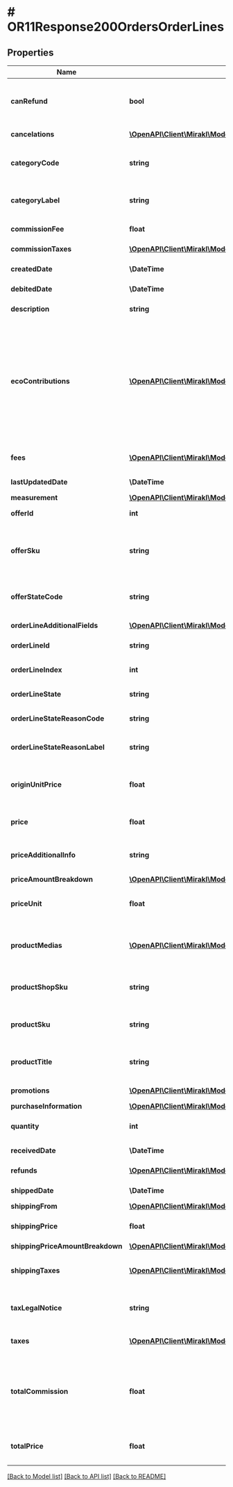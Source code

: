 # # OR11Response200OrdersOrderLines

## Properties

Name | Type | Description | Notes
------------ | ------------- | ------------- | -------------
**canRefund** | **bool** | Indicate whether the order line full amount can be refunded | [optional]
**cancelations** | [**\OpenAPI\Client\Mirakl\Model\OR11Response200OrdersOrderLinesCancelations[]**](OR11Response200OrdersOrderLinesCancelations.md) | List of the cancellations | [optional]
**categoryCode** | **string** | Category code of the product associated with the order line | [optional]
**categoryLabel** | **string** | Category label of the product associated with the order line | [optional]
**commissionFee** | **float** | Order line&#39;s commission fee | [optional]
**commissionTaxes** | [**\OpenAPI\Client\Mirakl\Model\OR11Response200OrdersOrderLinesCommissionTaxes[]**](OR11Response200OrdersOrderLinesCommissionTaxes.md) | Commission taxes | [optional]
**createdDate** | **\DateTime** | Order line&#39;s creation date | [optional]
**debitedDate** | **\DateTime** | Order line&#39;s debited date | [optional]
**description** | **string** | Order line&#39;s description | [optional]
**ecoContributions** | [**\OpenAPI\Client\Mirakl\Model\OR11Response200OrdersOrderLinesEcoContributions[]**](OR11Response200OrdersOrderLinesEcoContributions.md) | List of eco-contribution amounts and corresponding producer identifiers, if applicable&lt;br/&gt; Only available if the operator activates the circular economy information collection. | [optional]
**fees** | [**\OpenAPI\Client\Mirakl\Model\OR11Response200OrdersOrderLinesFees[]**](OR11Response200OrdersOrderLinesFees.md) | List of fees applied on the order line | [optional]
**lastUpdatedDate** | **\DateTime** | Order line&#39;s last updated date | [optional]
**measurement** | [**\OpenAPI\Client\Mirakl\Model\OR11Response200OrdersOrderLinesMeasurement**](OR11Response200OrdersOrderLinesMeasurement.md) |  | [optional]
**offerId** | **int** | Associated offer&#39;s id | [optional]
**offerSku** | **string** | Associated offer sku (this is the sku of the offer defined by the shop) | [optional]
**offerStateCode** | **string** | State of the offer associated with the order line | [optional]
**orderLineAdditionalFields** | [**\OpenAPI\Client\Mirakl\Model\OR11Response200OrdersOrderLinesOrderLineAdditionalFields[]**](OR11Response200OrdersOrderLinesOrderLineAdditionalFields.md) | List of custom fields | [optional]
**orderLineId** | **string** | Order line&#39;s identifier | [optional]
**orderLineIndex** | **int** | Order line&#39;s index in the order | [optional]
**orderLineState** | **string** | Order line&#39;s state | [optional]
**orderLineStateReasonCode** | **string** | Reason&#39;s code of the order line&#39;s state | [optional]
**orderLineStateReasonLabel** | **string** | Reason&#39;s label of the order line&#39;s state | [optional]
**originUnitPrice** | **float** | The original unit price of the offer associated with the order line | [optional]
**price** | **float** | Order line&#39;s price without shipping price | [optional]
**priceAdditionalInfo** | **string** | Price&#39;s additional information of the offer | [optional]
**priceAmountBreakdown** | [**\OpenAPI\Client\Mirakl\Model\OR11Response200OrdersOrderLinesPriceAmountBreakdown**](OR11Response200OrdersOrderLinesPriceAmountBreakdown.md) |  | [optional]
**priceUnit** | **float** | Unit price for the offer associated with the order line | [optional]
**productMedias** | [**\OpenAPI\Client\Mirakl\Model\OR11Response200OrdersOrderLinesProductMedias[]**](OR11Response200OrdersOrderLinesProductMedias.md) | List of all product&#39;s media associated to the order line | [optional]
**productShopSku** | **string** | Shop SKU of the product associated with the order line | [optional]
**productSku** | **string** | SKU of the product associated with the order line | [optional]
**productTitle** | **string** | Title of the product associated with the order line | [optional]
**promotions** | [**\OpenAPI\Client\Mirakl\Model\OR11Response200OrdersOrderLinesPromotions[]**](OR11Response200OrdersOrderLinesPromotions.md) | List of promotions | [optional]
**purchaseInformation** | [**\OpenAPI\Client\Mirakl\Model\OR11Response200OrdersOrderLinesPurchaseInformation**](OR11Response200OrdersOrderLinesPurchaseInformation.md) |  | [optional]
**quantity** | **int** | Product&#39;s quantity for the order line | [optional]
**receivedDate** | **\DateTime** | Product&#39;s date of receipt | [optional]
**refunds** | [**\OpenAPI\Client\Mirakl\Model\OR11Response200OrdersOrderLinesRefunds[]**](OR11Response200OrdersOrderLinesRefunds.md) | List of the refunds | [optional]
**shippedDate** | **\DateTime** | Order line&#39;s shipped date | [optional]
**shippingFrom** | [**\OpenAPI\Client\Mirakl\Model\OR11Response200OrdersOrderLinesShippingFrom**](OR11Response200OrdersOrderLinesShippingFrom.md) |  | [optional]
**shippingPrice** | **float** | Total price of the order line&#39;s shipping price | [optional]
**shippingPriceAmountBreakdown** | [**\OpenAPI\Client\Mirakl\Model\OR11Response200OrdersOrderLinesShippingPriceAmountBreakdown**](OR11Response200OrdersOrderLinesShippingPriceAmountBreakdown.md) |  | [optional]
**shippingTaxes** | [**\OpenAPI\Client\Mirakl\Model\OR11Response200OrdersOrderLinesShippingTaxes[]**](OR11Response200OrdersOrderLinesShippingTaxes.md) | List of taxes applied on shipping charges | [optional]
**taxLegalNotice** | **string** | The legal notice applying to the order line’s taxes | [optional]
**taxes** | [**\OpenAPI\Client\Mirakl\Model\OR11Response200OrdersOrderLinesTaxes[]**](OR11Response200OrdersOrderLinesTaxes.md) | List of taxes applied on product price | [optional]
**totalCommission** | **float** | Order line&#39;s total commission (sum of the commission fee and the commission vat) | [optional]
**totalPrice** | **float** | Order line&#39;s price with shipping price and fees. | [optional]

[[Back to Model list]](../../README.md#models) [[Back to API list]](../../README.md#endpoints) [[Back to README]](../../README.md)
